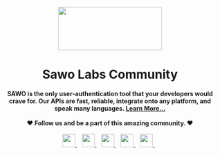 <p align="center">
<img src="https://github.com/Sawo-Community/.github/blob/main/assets/images/sawolabs-logo.png?raw=true" width=240px height=100px>

<h1 align="center"> Sawo Labs Community </h1>
<p>
<p align="center">
  <b>SAWO is the only user-authentication tool that your developers would crave for.
Our APIs are fast, reliable, integrate onto any platform, and speak many languages. <a href="https://sawolabs.com/">Learn More...</a>
</b> 
  <br>
  <br>
  <b>❤️ Follow us and be a part of this amazing community. ❤️</b> <br><br>
  <a href="https://discord.com/invite/TpnCfMUE5P">
    <img width="30px" src="https://www.vectorlogo.zone/logos/discordapp/discordapp-tile.svg" />
  </a>&ensp;
  <a href="https://www.facebook.com/SAWOlabs2020/">
    <img width="30px" src="https://www.vectorlogo.zone/logos/facebook/facebook-tile.svg" />
  </a>&ensp;
  <a href="https://twitter.com/sawolabs">
    <img width="30px" src="https://www.vectorlogo.zone/logos/twitter/twitter-official.svg" />
  </a>&ensp;
  <a href="https://www.linkedin.com/company/sawolabs">
    <img width="30px" src="https://www.vectorlogo.zone/logos/linkedin/linkedin-icon.svg" />
  </a>&ensp;
  <a href="https://www.instagram.com/sawolabs/">
    <img width="30px" src="https://www.vectorlogo.zone/logos/instagram/instagram-icon.svg" />
  </a>&ensp;
  <br>
</p>  
